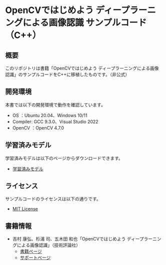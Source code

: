 # OpenCVではじめよう ディープラーニングによる画像認識 サンプルコード（C++）

## 概要

このリポジトリは書籍「OpenCVではじめよう ディープラーニングによる画像認識」のサンプルコードをC++に移植したものです。（非公式）  

## 開発環境

本書では以下の開発環境で動作を確認しています。  

* OS      ：Ubuntu 20.04、Windows 10/11
* Compiler: GCC 9.3.0、Visual Studio 2022
* OpenCV  ：OpenCV 4.7.0

## 学習済みモデル

学習済みモデルは以下のページからダウンロードできます。  

* [学習済みモデル](https://gihyo.jp/book/2022/978-4-297-12775-6/support)

## ライセンス

サンプルコードのライセンスは以下の通りです。  

* [MIT License](LICENSE)

## 書籍情報

* 吉村 康弘、杉浦 司、五木田 和也「OpenCVではじめよう ディープラーニングによる画像認識」（技術評論社）
  * [書籍ページ](https://gihyo.jp/book/2022/978-4-297-12775-6)
  * [サポートページ](https://gihyo.jp/book/2022/978-4-297-12775-6/support)
